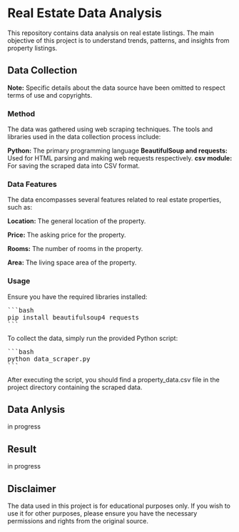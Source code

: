 # Real Estate Data Analysis

This repository contains data analysis on real estate listings. The main objective of this project is to understand trends, patterns, and insights from property listings.

## Data Collection

**Note:** Specific details about the data source have been omitted to respect terms of use and copyrights.

### Method
The data was gathered using web scraping techniques. The tools and libraries used in the data collection process include:

**Python:** The primary programming language
**BeautifulSoup and requests:** Used for HTML parsing and making web requests respectively.
**csv module:** For saving the scraped data into CSV format.

### Data Features
The data encompasses several features related to real estate properties, such as:

**Location:** The general location of the property.

**Price:** The asking price for the property.  

**Rooms:** The number of rooms in the property.

**Area:** The living space area of the property.

### Usage

Ensure you have the required libraries installed:

<pre>
```bash
pip install beautifulsoup4 requests
```
</pre>


To collect the data, simply run the provided Python script:

<pre>
```bash
python data_scraper.py
```
</pre>


After executing the script, you should find a property_data.csv file in the project directory containing the scraped data.

## Data Anlysis
in progress

## Result
in progress

## Disclaimer

The data used in this project is for educational purposes only. If you wish to use it for other purposes, please ensure you have the necessary permissions and rights from the original source.
